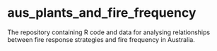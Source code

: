 # aus_plants_and_fire_frequency
The repository containing R code and data for analysing relationships between fire response strategies and fire frequency in Australia. 
